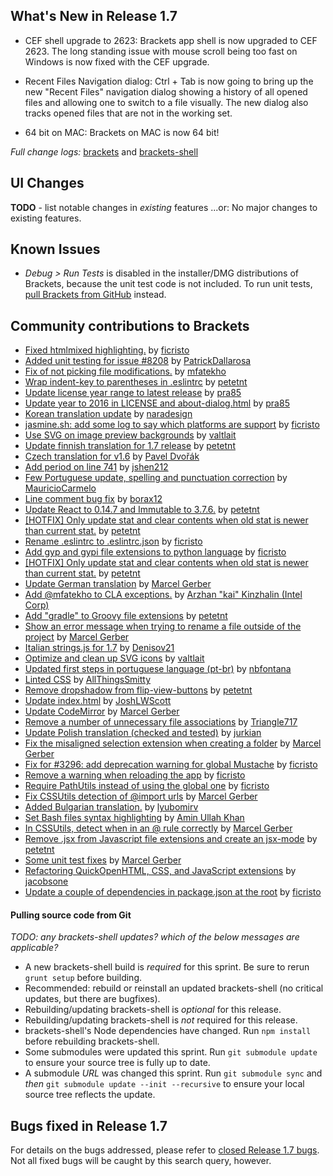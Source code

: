 What's New in Release 1.7
-------------------------
 * CEF shell upgrade to 2623: Brackets app shell is now upgraded to CEF 2623. The long standing issue with mouse scroll being too fast on Windows is now fixed with the CEF upgrade.

 * Recent Files Navigation dialog: Ctrl + Tab is now going to bring up the new \"Recent Files\" navigation dialog showing a history of all opened files and allowing one to switch to a file visually. The new dialog also tracks opened files that are not in the working set.

 *  64 bit on MAC: Brackets on MAC is now 64 bit!

_Full change logs:_ [brackets](https://github.com/brackets-cont/brackets/compare/release-1.6...release-1.7#commits_bucket) and [brackets-shell](https://github.com/brackets-cont/brackets-shell/compare/release-1.6...release-1.7#commits_bucket)

UI Changes
----------
**TODO** - list notable changes in _existing_ features ...or:
No major changes to existing features.


Known Issues
------------
* _Debug > Run Tests_ is disabled in the installer/DMG distributions of Brackets, because the unit test code is not included. To run unit tests, [pull Brackets from GitHub](https://github.com/brackets-cont/brackets/wiki/How-to-Hack-on-Brackets#wiki-getcode) instead.


Community contributions to Brackets
-----------------------------------

* [Fixed htmlmixed highlighting.](https://github.com/brackets-cont/brackets/pull/12422) by [ficristo](https://github.com/ficristo)
* [Added unit testing for issue #8208](https://github.com/brackets-cont/brackets/pull/12390) by [PatrickDallarosa](https://github.com/PatrickDallarosa)
* [Fix of not picking file modifications.](https://github.com/brackets-cont/brackets/pull/12353) by [mfatekho](https://github.com/mfatekho)
* [Wrap indent-key to parentheses in .eslintrc](https://github.com/brackets-cont/brackets/pull/12053) by [petetnt](https://github.com/petetnt)
* [Update license year range to latest release](https://github.com/brackets-cont/brackets-shell/pull/545) by [pra85](https://github.com/pra85)
* [Update year to 2016 in LICENSE and about-dialog.html](https://github.com/brackets-cont/brackets/pull/12092) by [pra85](https://github.com/pra85)
* [Korean translation update](https://github.com/brackets-cont/brackets/pull/12151) by [naradesign](https://github.com/naradesign)
* [jasmine.sh: add some log to say which platforms are support](https://github.com/brackets-cont/brackets/pull/12024) by [ficristo](https://github.com/ficristo)
* [Use SVG on image preview backgrounds](https://github.com/brackets-cont/brackets/pull/12165) by [valtlait](https://github.com/valtlait)
* [Update finnish translation for 1.7 release](https://github.com/brackets-cont/brackets/pull/12074) by [petetnt](https://github.com/petetnt)
* [Czech translation for v1.6](https://github.com/brackets-cont/brackets/pull/12046) by [Pavel Dvořák](https://github.com/dvorapa)
* [Add period on line 741](https://github.com/brackets-cont/brackets/pull/12085) by [jshen212](https://github.com/jshen212)
* [Few Portuguese update, spelling and punctuation correction](https://github.com/brackets-cont/brackets/pull/12191) by [MauricioCarmelo](https://github.com/MauricioCarmelo)
* [Line comment bug fix](https://github.com/brackets-cont/brackets/pull/11954) by [borax12](https://github.com/borax12)
* [Update React to 0.14.7 and Immutable to 3.7.6.](https://github.com/brackets-cont/brackets/pull/12035) by [petetnt](https://github.com/petetnt)
* [[HOTFIX] Only update stat and clear contents when old stat is newer than current stat.](https://github.com/brackets-cont/brackets/pull/12175) by [petetnt](https://github.com/petetnt)
* [Rename .eslintrc to .eslintrc.json](https://github.com/brackets-cont/brackets/pull/12237) by [ficristo](https://github.com/ficristo)
* [Add gyp and gypi file extensions to python language](https://github.com/brackets-cont/brackets/pull/12238) by [ficristo](https://github.com/ficristo)
* [[HOTFIX] Only update stat and clear contents when old stat is newer than current stat.](https://github.com/brackets-cont/brackets/pull/12195) by [petetnt](https://github.com/petetnt)
* [Update German translation](https://github.com/brackets-cont/brackets/pull/12068) by [Marcel Gerber](https://github.com/MarcelGerber)
* [Add @mfatekho to CLA exceptions.](https://github.com/brackets-cont/brackets/pull/12321) by [Arzhan "kai" Kinzhalin (Intel Corp)](https://github.com/busykai)
* [Add "gradle" to Groovy file extensions](https://github.com/brackets-cont/brackets/pull/12333) by [petetnt](https://github.com/petetnt)
* [Show an error message when trying to rename a file outside of the project](https://github.com/brackets-cont/brackets/pull/12234) by [Marcel Gerber](https://github.com/MarcelGerber)
* [Italian strings.js for 1.7](https://github.com/brackets-cont/brackets/pull/12081) by [Denisov21](https://github.com/Denisov21)
* [Optimize and clean up SVG icons](https://github.com/brackets-cont/brackets/pull/12164) by [valtlait](https://github.com/valtlait)
* [Updated first steps in portuguese language (pt-br)](https://github.com/brackets-cont/brackets/pull/12334) by [nbfontana](https://github.com/nbfontana)
* [Linted CSS](https://github.com/brackets-cont/brackets/pull/12250) by [AllThingsSmitty](https://github.com/AllThingsSmitty)
* [Remove dropshadow from flip-view-buttons](https://github.com/brackets-cont/brackets/pull/12124) by [petetnt](https://github.com/petetnt)
* [Update index.html](https://github.com/brackets-cont/brackets/pull/12344) by [JoshLWScott](https://github.com/JoshLWScott)
* [Update CodeMirror](https://github.com/brackets-cont/brackets/pull/12177) by [Marcel Gerber](https://github.com/MarcelGerber)
* [Remove a number of unnecessary file associations](https://github.com/brackets-cont/brackets-shell/pull/547) by [Triangle717](https://github.com/le717)
* [Update Polish translation (checked and tested)](https://github.com/brackets-cont/brackets/pull/12372) by [jurkian](https://github.com/jurkian)
* [Fix the misaligned selection extension when creating a folder](https://github.com/brackets-cont/brackets/pull/10402) by [Marcel Gerber](https://github.com/MarcelGerber)
* [Fix for #3296: add deprecation warning for global Mustache](https://github.com/brackets-cont/brackets/pull/11616) by [ficristo](https://github.com/ficristo)
* [Remove a warning when reloading the app](https://github.com/brackets-cont/brackets/pull/12048) by [ficristo](https://github.com/ficristo)
* [Require PathUtils instead of using the global one](https://github.com/brackets-cont/brackets/pull/12203) by [ficristo](https://github.com/ficristo)
* [Fix CSSUtils detection of @import urls](https://github.com/brackets-cont/brackets/pull/12393) by [Marcel Gerber](https://github.com/MarcelGerber)
* [Added Bulgarian translation.](https://github.com/brackets-cont/brackets/pull/12357) by [lyubomirv](https://github.com/lyubomirv)
* [Set Bash files syntax highlighting](https://github.com/brackets-cont/brackets/pull/11558) by [Amin Ullah Khan](https://github.com/sprintr)
* [In CSSUtils, detect when in an @ rule correctly](https://github.com/brackets-cont/brackets/pull/12397) by [Marcel Gerber](https://github.com/MarcelGerber)
* [Remove .jsx from Javascript file extensions and create an jsx-mode](https://github.com/brackets-cont/brackets/pull/12052) by [petetnt](https://github.com/petetnt)
* [Some unit test fixes](https://github.com/brackets-cont/brackets/pull/12437) by [Marcel Gerber](https://github.com/MarcelGerber)
* [Refactoring QuickOpenHTML, CSS, and JavaScript extensions](https://github.com/brackets-cont/brackets/pull/12214) by [jacobsone](https://github.com/jacobsone)
* [Update a couple of dependencies in package.json at the root](https://github.com/brackets-cont/brackets/pull/12059) by [ficristo](https://github.com/ficristo)

#### Pulling source code from Git
_TODO: any brackets-shell updates? which of the below messages are applicable?_

* A new brackets-shell build is _required_ for this sprint. Be sure to rerun `grunt setup` before building.
* Recommended: rebuild or reinstall an updated brackets-shell (no critical updates, but there are bugfixes).
* Rebuilding/updating brackets-shell is _optional_ for this release.
* Rebuilding/updating brackets-shell is _not_ required for this release.
* brackets-shell's Node dependencies have changed. Run `npm install` before rebuilding brackets-shell.
* Some submodules were updated this sprint. Run `git submodule update` to ensure your source tree is fully up to date.
* A submodule _URL_ was changed this sprint. Run `git submodule sync` and _then_ `git submodule update --init --recursive` to ensure your local source tree reflects the update.


Bugs fixed in Release 1.7
-------------------------
For details on the bugs addressed, please refer to [closed Release 1.7 bugs](https://github.com/brackets-cont/brackets/issues?q=is%3Aclosed+milestone%3A%22Release+1.7%22). Not all fixed bugs will be caught by this search query, however.